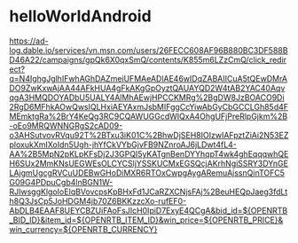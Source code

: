 # helloWorldAndroid
https://ad-log.dable.io/services/vn.msn.com/users/26FECC608AF96B880BC3DF588BD46A22/campaigns/gpQk6X0qxSmQ/contents/K855m6LZzCmQ/click_redirect?q=N4IghgJglhIFwhAGhDAZmeiUFMAeADlAE46wIDqZABAIICuA5tQEwDMrADO9ZwKxwAjAA44AFkHUA4gFkAKgGpOyztQAUAYQD2W4tAB2YAC40AqvqgA3HMQDOYADbU5UALY4AlMhAEwjHPCCKMRg%2BgDW8JzBOACO9Di2RgD6MFhkAOwQwsIQLHxiAEYAxmJsbMIFggCcYiwAbGyCbGCCLGh85d4FMEmktgRa%2BrY4KeQg3RC9CQAWUGGcdWIQxA4OhgUFjPreRlpGjkm%2B-oEo9MRQWNNGRgS2cAD09-o3AHSutvovRVqu92T%2BTxu3iK01C%2BhwDjSEH8IOIzwIAFpztZiAi2N53EZploxukXmIXoIdn5Ugh-jhYfCkVYbGjvFB9NZnroAJ6jLDwt4fL4-AA%2B5MpN2pKLpKFsDj2J3GPQI5yKATgnBenDYYhqpT4wk4ghEqqqwhQEH6SUx2MmKNsUEGWEsOLCYCSljYSSKUCMxEGSQcjAKrhNgiSSRY3DYnGELAjgmUgcgRVCuUDEBwGHoDiMXR6RTOxCwpgAygARemuAjssnQinTOFC5G09G4PDpuCgb4lnBGN1W-RJIwsggKlgoIoEIqBVovcpsKpBHxFd1JCaRZXCNjsFAj%2BeuHEQpJaeg3fdLth8Q3JsCp5JoHDGM4jb70Z6BKKzzcXo-rufEF0-AbDLB4EAAF8UEYCBZUiFAoFsJIcH0IpiD7ExyE4QCgA&bid_id=${OPENRTB_BID_ID}&item_id=${OPENRTB_ITEM_ID}&win_price=${OPENRTB_PRICE}&win_currency=${OPENRTB_CURRENCY}
